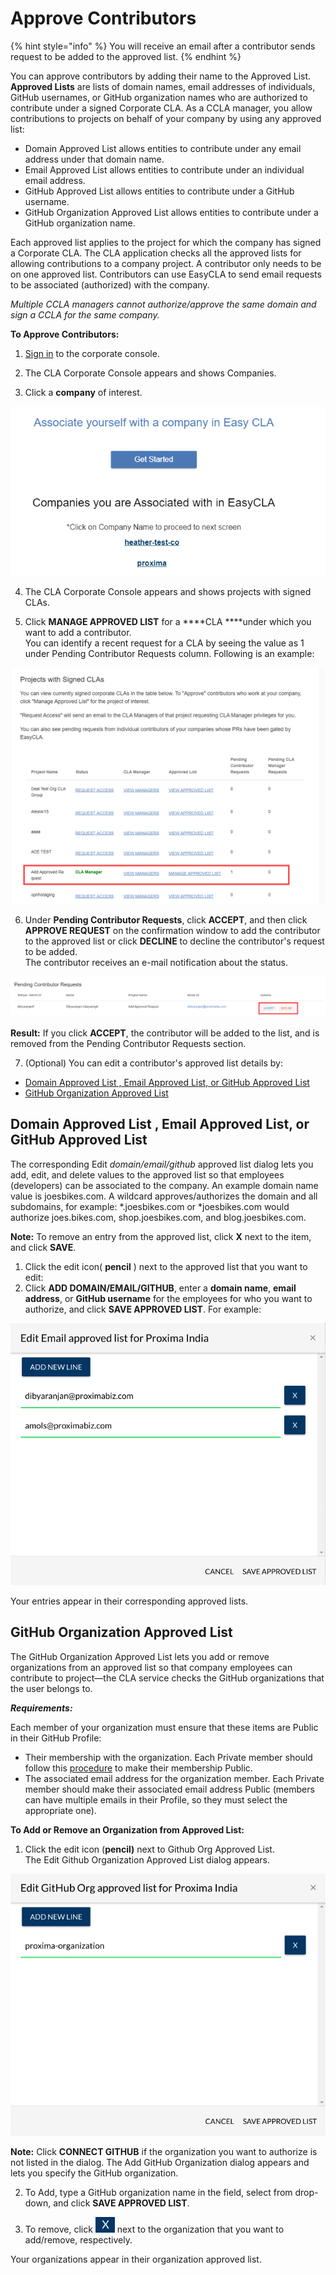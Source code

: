 # Approve Contributors

{% hint style="info" %}
You will receive an email after a contributor sends request to be added to the approved list.
{% endhint %}

You can approve contributors by adding their name to the Approved List. **Approved Lists** are lists of domain names, email addresses of individuals, GitHub usernames, or GitHub organization names who are authorized to contribute under a signed Corporate CLA. As a CCLA manager, you allow contributions to projects on behalf of your company by using any approved list:

* Domain Approved List allows entities to contribute under any email address under that domain name.
* Email Approved List allows entities to contribute under an individual email address.
* GitHub Approved List allows entities to contribute under a GitHub username.
* GitHub Organization Approved List allows entities to contribute under a GitHub organization name.

Each approved list applies to the project for which the company has signed a Corporate CLA. The CLA application checks all the approved lists for allowing contributions to a company project. A contributor only needs to be on one approved list. Contributors can use EasyCLA to send email requests to be associated \(authorized\) with the company.

_Multiple CCLA managers cannot authorize/approve the same domain and sign a CCLA for the same company._

**To Approve Contributors:**

1. ​[Sign in](sign-in-to-the-cla-corporate-console.md) to the corporate console.

2. The CLA Corporate Console appears and shows Companies.

3. Click a **company** of interest.

![cla manager associated companies](../../.gitbook/assets/cla-manager-associated-companies.png)

4. The CLA Corporate Console appears and shows projects with signed CLAs.

5. Click **MANAGE APPROVED LIST** for a ****CLA ****under which you want to add a contributor.  
You can identify a recent request for a CLA by seeing the value as 1 under Pending Contributor Requests column. Following is an example:

![projects with signed clas](../../.gitbook/assets/projects-with-signed-clas.png)

6. Under **Pending Contributor Requests**, click **ACCEPT**, and then click **APPROVE REQUEST** on the confirmation window to add the contributor to the approved list or click **DECLINE** to decline the contributor's request to be added.  
The contributor receives an e-mail notification about the status.

![accept or decline a contributor](../../.gitbook/assets/accept-or-decline-a-contributor.png)

**Result:** If you click **ACCEPT**, the contributor will be added to the list, and is removed from the Pending Contributor Requests section.

7. \(Optional\) You can edit a contributor's approved list details by:

* [Domain Approved List , Email Approved List, or GitHub Approved List](approve-contributors.md#domain-whitelist-email-whitelist-or-github-whitelist)
* [GitHub Organization Approved List](approve-contributors.md#github-organization-whitelist)

## Domain Approved List , Email Approved List, or GitHub Approved List <a id="domain-whitelist-email-whitelist-or-github-whitelist"></a>

The corresponding Edit _domain/email/github_ approved list dialog lets you add, edit, and delete values to the approved list so that employees \(developers\) can be associated to the company. An example domain name value is joesbikes.com. A wildcard approves/authorizes the domain and all subdomains, for example: \*.joesbikes.com or \*joesbikes.com would authorize joes.bikes.com, shop.joesbikes.com, and blog.joesbikes.com.

**Note:** To remove an entry from the approved list, click **X** next to the item, and click **SAVE**.

1. Click the edit icon\( **pencil** \) next to the approved list that you want to edit:
2. Click **ADD DOMAIN/EMAIL/GITHUB**, enter a **domain name**, **email address**, or **GitHub username** for the employees for who you want to authorize, and click **SAVE APPROVED LIST**. For example:

![](../../.gitbook/assets/email-approved-list.png)

Your entries appear in their corresponding approved lists.

## GitHub Organization Approved List <a id="github-organization-whitelist"></a>

The GitHub Organization Approved List lets you add or remove organizations from an approved list so that company employees can contribute to project—the CLA service checks the GitHub organizations that the user belongs to.

_**Requirements:**_

Each member of your organization must ensure that these items are Public in their GitHub Profile:

* Their membership with the organization. Each Private member should follow this [procedure](https://help.github.com/en/articles/publicizing-or-hiding-organization-membership) to make their membership Public.
* The associated email address for the organization member. Each Private member should make their associated email address Public \(members can have multiple emails in their Profile, so they must select the appropriate one\).

**To Add or Remove an Organization from Approved List:**

1. Click the edit icon \(**pencil\)** next to Github Org Approved List.  
    The Edit Github Organization Approved List dialog appears.

![GitHub Org Approved List](../../.gitbook/assets/github-org-approved-list.png)

**Note:** Click **CONNECT GITHUB** if the organization you want to authorize is not listed in the dialog. The Add GitHub Organization dialog appears and lets you specify the GitHub organization.

2. To Add, type a GitHub organization name in the field, select from drop-down, and click **SAVE APPROVED LIST**. 

3. To remove, click ![](../../.gitbook/assets/close-icon.png) next to the organization that you want to add/remove, respectively.

Your organizations appear in their organization approved list.

